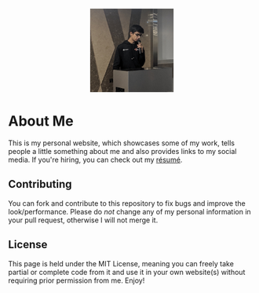 <p align="center"><img height="170px" width="170px" src="./assets/urmil.jpg" alt="Urmil Shroff"/></p>

# About Me

This is my personal website, which showcases some of my work, tells people a little something about me and also provides links to my social media. If you're hiring, you can check out my [résumé](https://github.com/urmilshroff/urmilshroff.github.io/blob/master/Resume%20-%20Urmil%20Shroff.pdf).

## Contributing

You can fork and contribute to this repository to fix bugs and improve the look/performance. Please do *not* change any of my personal information in your pull request, otherwise I will not merge it.

## License

This page is held under the MIT License, meaning you can freely take partial or complete code from it and use it in your own website(s) without requiring prior permission from me. Enjoy!
